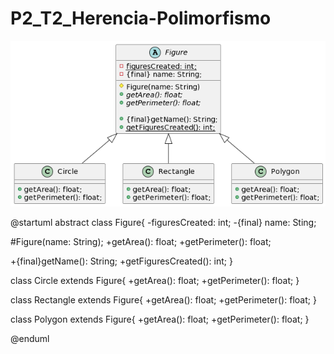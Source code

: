 # P2_T2_Herencia-Polimorfismo
![Diagrama de clase:](figuras.png)


@startuml
abstract class Figure{
  -figuresCreated: int;
  -{final} name: Sting;

  #Figure(name: String);
  +getArea(): float;
  +getPerimeter(): float;
  
  +{final}getName(): String;
  +getFiguresCreated(): int;
}

class Circle extends Figure{
  +getArea(): float;
  +getPerimeter(): float;
}

class Rectangle extends Figure{
  +getArea(): float;
  +getPerimeter(): float;
}

class Polygon extends Figure{
  +getArea(): float;
  +getPerimeter(): float;
}

@enduml
